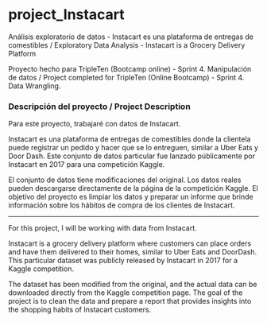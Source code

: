 # project_Instacart
Análisis exploratorio de datos - Instacart es una plataforma de entregas de comestibles / Exploratory Data Analysis - Instacart is a Grocery Delivery Platform

Proyecto hecho para TripleTen (Bootcamp online) - Sprint 4. Manipulación de datos / Project completed for TripleTen (Online Bootcamp) - Sprint 4. Data Wrangling.

### Descripción del proyecto / Project Description

Para este proyecto, trabajaré con datos de Instacart.

Instacart es una plataforma de entregas de comestibles donde la clientela puede registrar un pedido y hacer que se lo entreguen, similar a Uber Eats y Door Dash. Este conjunto de datos particular fue lanzado públicamente por Instacart en 2017 para una competición Kaggle.

El conjunto de datos tiene modificaciones del original. Los datos reales pueden descargarse directamente de la página de la competición Kaggle.
El objetivo del proyecto es limpiar los datos y preparar un informe que brinde información sobre los hábitos de compra de los clientes de Instacart. 

---

For this project, I will be working with data from Instacart.

Instacart is a grocery delivery platform where customers can place orders and have them delivered to their homes, similar to Uber Eats and DoorDash. This particular dataset was publicly released by Instacart in 2017 for a Kaggle competition.

The dataset has been modified from the original, and the actual data can be downloaded directly from the Kaggle competition page.
The goal of the project is to clean the data and prepare a report that provides insights into the shopping habits of Instacart customers.
